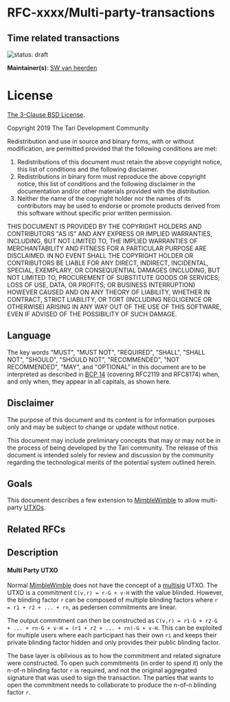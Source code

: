 # RFC-xxxx/Multi-party-transactions

## Time related transactions

![status: draft](/Users/schalkvanheerden/Code/tari/RFC/src/theme/images/status-draft.svg)

**Maintainer(s)**: [SW van heerden](https://github.com/SWvheerden)

# License

[ The 3-Clause BSD License](https://opensource.org/licenses/BSD-3-Clause).

Copyright 2019 The Tari Development Community

Redistribution and use in source and binary forms, with or without modification, are permitted provided that the
following conditions are met:

1. Redistributions of this document must retain the above copyright notice, this list of conditions and the following
   disclaimer.
2. Redistributions in binary form must reproduce the above copyright notice, this list of conditions and the following
   disclaimer in the documentation and/or other materials provided with the distribution.
3. Neither the name of the copyright holder nor the names of its contributors may be used to endorse or promote products
   derived from this software without specific prior written permission.

THIS DOCUMENT IS PROVIDED BY THE COPYRIGHT HOLDERS AND CONTRIBUTORS "AS IS" AND ANY EXPRESS OR IMPLIED WARRANTIES,
INCLUDING, BUT NOT LIMITED TO, THE IMPLIED WARRANTIES OF MERCHANTABILITY AND FITNESS FOR A PARTICULAR PURPOSE ARE
DISCLAIMED. IN NO EVENT SHALL THE COPYRIGHT HOLDER OR CONTRIBUTORS BE LIABLE FOR ANY DIRECT, INDIRECT, INCIDENTAL,
SPECIAL, EXEMPLARY, OR CONSEQUENTIAL DAMAGES (INCLUDING, BUT NOT LIMITED TO, PROCUREMENT OF SUBSTITUTE GOODS OR
SERVICES; LOSS OF USE, DATA, OR PROFITS; OR BUSINESS INTERRUPTION) HOWEVER CAUSED AND ON ANY THEORY OF LIABILITY,
WHETHER IN CONTRACT, STRICT LIABILITY, OR TORT (INCLUDING NEGLIGENCE OR OTHERWISE) ARISING IN ANY WAY OUT OF THE USE OF
THIS SOFTWARE, EVEN IF ADVISED OF THE POSSIBILITY OF SUCH DAMAGE.

## Language

The key words "MUST", "MUST NOT", "REQUIRED", "SHALL", "SHALL NOT", "SHOULD", "SHOULD NOT", "RECOMMENDED", 
"NOT RECOMMENDED", "MAY", and "OPTIONAL" in this document are to be interpreted as described in 
[BCP 14](https://tools.ietf.org/html/bcp14) (covering RFC2119 and RFC8174) when, and only when, they appear in all capitals, as 
shown here.

## Disclaimer

The purpose of this document and its content is for information purposes only and may be subject to change or update
without notice.

This document may include preliminary concepts that may or may not be in the process of being developed by the Tari
community. The release of this document is intended solely for review and discussion by the community regarding the
technological merits of the potential system outlined herein.

## Goals

This document describes a few extension to [MimbleWimble](MimbleWimble) to allow multi-party [UTXOs](utxo).

## Related RFCs

## Description

#### Multi Party UTXO

Normal [MimbleWimble] does not have the concept of a [multisig] UTXO. The UTXO is a commitment `C(v,r) = r·G + v·H` with the value blinded. However, the blinding factor `r` can be composed of multiple blinding factors where `r = r1 + r2 + ... + rn`, as pedersen commitments are linear. 

The output commitment can then be constructed as `C(v,r) = r1·G + r2·G + ... + rn·G + v·H = (r1 + r2 + ... + rn)·G + v·H`. This can be exploited for multiple users where each participant has their own `ri` and keeps their private blinding factor hidden and only provides their public blinding factor.

 The base layer is oblivious as to how the commitment and related signature were constructed. To open such commitments (in order to spend it) only the n-of-n blinding factor `r` is required, and not the original aggregated signature that was used to sign the transaction. The parties that wants to open the commitment needs to collaborate to produce the n-of-n blinding factor `r`.

[mimblewimble]: Glossary.md#mimblewimble
[UTXO]: Glossary.md#unspent-transaction-outputs
[multisig]: Glossary.md#multisig

